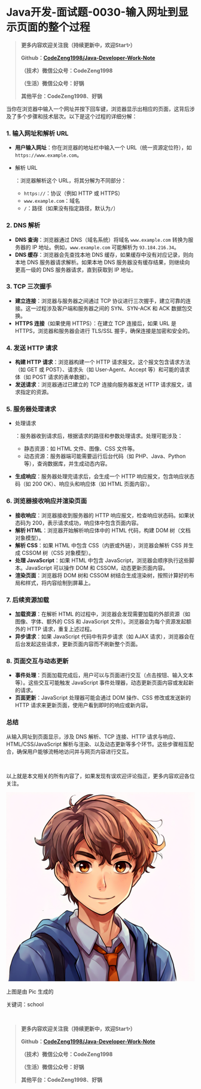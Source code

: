 # Java开发-面试题-0030-输入网址到显示页面的整个过程

> **更多内容欢迎关注我（持续更新中，欢迎Star✨）**
>
> **Github：[CodeZeng1998/Java-Developer-Work-Note](https://github.com/CodeZeng1998/Java-Developer-Work-Note)**
>
> **（技术）微信公众号：CodeZeng1998**
>
> **（生活）微信公众号：好锅**
>
> **其他平台：CodeZeng1998**、**好锅**



当你在浏览器中输入一个网址并按下回车键，浏览器显示出相应的页面，这背后涉及了多个步骤和技术层次。以下是这个过程的详细分解：

### 1. **输入网址和解析 URL**

- **用户输入网址**：你在浏览器的地址栏中输入一个 URL（统一资源定位符），如 `https://www.example.com`。

- 解析 URL

  ：浏览器解析这个 URL，将其分解为不同部分：

  - `https://`：协议（例如 HTTP 或 HTTPS）
  - `www.example.com`：域名
  - `/`：路径（如果没有指定路径，默认为`/`）

### 2. **DNS 解析**

- **DNS 查询**：浏览器通过 DNS（域名系统）将域名 `www.example.com` 转换为服务器的 IP 地址。例如，`www.example.com` 可能解析为 `93.184.216.34`。
- **DNS 缓存**：浏览器会先查找本地 DNS 缓存，如果缓存中没有对应记录，则向本地 DNS 服务器请求解析。如果本地 DNS 服务器没有缓存结果，则继续向更高一级的 DNS 服务器请求，直到获取到 IP 地址。

### 3. **TCP 三次握手**

- **建立连接**：浏览器与服务器之间通过 TCP 协议进行三次握手，建立可靠的连接。这一过程涉及客户端和服务器之间的 SYN、SYN-ACK 和 ACK 数据包交换。
- **HTTPS 连接**（如果使用 HTTPS）：在建立 TCP 连接后，如果 URL 是 HTTPS，浏览器和服务器会进行 TLS/SSL 握手，确保连接是加密和安全的。

### 4. **发送 HTTP 请求**

- **构建 HTTP 请求**：浏览器构建一个 HTTP 请求报文。这个报文包含请求方法（如 GET 或 POST）、请求头（如 User-Agent、Accept 等）和可能的请求体（如 POST 请求的表单数据）。
- **发送请求**：浏览器通过已建立的 TCP 连接向服务器发送 HTTP 请求报文，请求指定的资源。

### 5. **服务器处理请求**

- 处理请求

  ：服务器收到请求后，根据请求的路径和参数处理请求。处理可能涉及：

  - 静态资源：如 HTML 文件、图像、CSS 文件等。
  - 动态资源：服务器端可能需要运行后台代码（如 PHP、Java、Python 等），查询数据库，并生成动态内容。

- **生成响应**：服务器处理完请求后，会生成一个 HTTP 响应报文，包含响应状态码（如 200 OK）、响应头和响应体（如 HTML 页面内容）。

### 6. **浏览器接收响应并渲染页面**

- **接收响应**：浏览器接收到服务器的 HTTP 响应报文，检查响应状态码。如果状态码为 200，表示请求成功，响应体中包含页面内容。
- **解析 HTML**：浏览器开始解析响应体中的 HTML 代码，构建 DOM 树（文档对象模型）。
- **解析 CSS**：如果 HTML 中包含 CSS（内嵌或外链），浏览器会解析 CSS 并生成 CSSOM 树（CSS 对象模型）。
- **处理 JavaScript**：如果 HTML 中包含 JavaScript，浏览器会顺序执行这些脚本。JavaScript 可以操作 DOM 和 CSSOM，动态更新页面内容。
- **渲染页面**：浏览器将 DOM 树和 CSSOM 树结合生成渲染树，按照计算好的布局和样式，将内容绘制到屏幕上。

### 7. **后续资源加载**

- **加载资源**：在解析 HTML 的过程中，浏览器会发现需要加载的外部资源（如图像、字体、额外的 CSS 和 JavaScript 文件）。浏览器会为每个资源发起额外的 HTTP 请求，重复上述过程。
- **异步请求**：如果 JavaScript 代码中有异步请求（如 AJAX 请求），浏览器会在后台发起这些请求，更新页面内容而不刷新整个页面。

### 8. **页面交互与动态更新**

- **事件处理**：页面加载完成后，用户可以与页面进行交互（点击按钮、输入文本等）。这些交互可能触发 JavaScript 事件处理器，动态更新页面内容或发起新的请求。
- **页面更新**：JavaScript 处理器可能会通过 DOM 操作、CSS 修改或发送新的 HTTP 请求来更新页面，使用户看到即时的响应或新内容。

### 总结

从输入网址到页面显示，涉及 DNS 解析、TCP 连接、HTTP 请求与响应、HTML/CSS/JavaScript 解析与渲染、以及动态更新等多个环节。这些步骤相互配合，确保用户能够流畅地访问并与网页内容进行交互。



<br/>

以上就是本文相关的所有内容了，如果发现有误欢迎评论指正，更多内容欢迎各位关注。

![](https://github.com/CodeZeng1998/Java-Developer-Work-Note/blob/main/Interview/image/0030.png?raw=true)

上图是由 Pic 生成的

关键词：school

<br/>



> **更多内容欢迎关注我（持续更新中，欢迎Star✨）**
>
> **Github：[CodeZeng1998/Java-Developer-Work-Note](https://github.com/CodeZeng1998/Java-Developer-Work-Note)**
>
> **（技术）微信公众号：CodeZeng1998**
>
> **（生活）微信公众号：好锅**
>
> **其他平台：CodeZeng1998**、**好锅**



